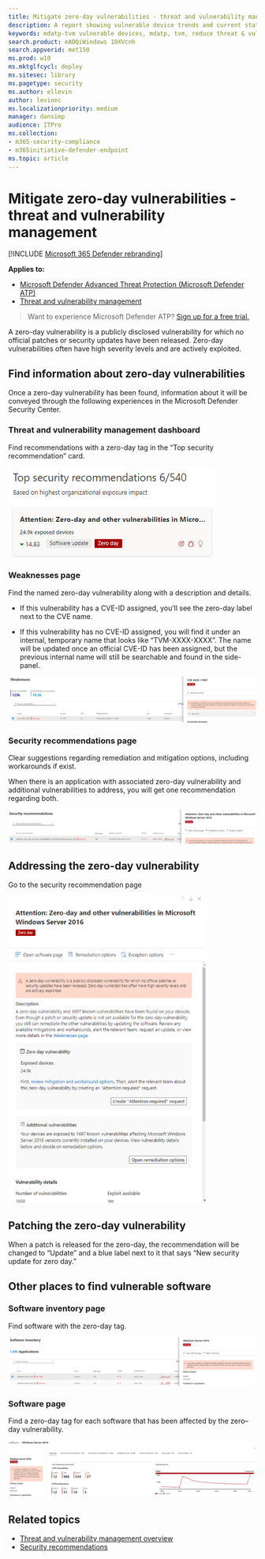 ```yaml
---
title: Mitigate zero-day vulnerabilities - threat and vulnerability management
description: A report showing vulnerable device trends and current statistics. The goal is for you to understand the breath and scope of your device exposure.
keywords: mdatp-tvm vulnerable devices, mdatp, tvm, reduce threat & vulnerability exposure, reduce threat and vulnerability, monitor security configuration
search.product: eADQiWindows 10XVcnh
search.appverid: met150
ms.prod: w10
ms.mktglfcycl: deploy
ms.sitesec: library
ms.pagetype: security
ms.author: ellevin
author: levinec
ms.localizationpriority: medium
manager: dansimp
audience: ITPro
ms.collection: 
- m365-security-compliance 
- m365initiative-defender-endpoint 
ms.topic: article
---
```


# Mitigate zero-day vulnerabilities - threat and vulnerability management

[!INCLUDE [Microsoft 365 Defender rebranding](../../includes/microsoft-defender.md)]

**Applies to:**

- [Microsoft Defender Advanced Threat Protection (Microsoft Defender ATP)](https://go.microsoft.com/fwlink/p/?linkid=2146631)
- [Threat and vulnerability management](next-gen-threat-and-vuln-mgt.md)

>Want to experience Microsoft Defender ATP? [Sign up for a free trial.](https://www.microsoft.com/microsoft-365/windows/microsoft-defender-atp?ocid=docs-wdatp-portaloverview-abovefoldlink)

A zero-day vulnerability is a publicly disclosed vulnerability for which no official patches or security updates have been released. Zero-day vulnerabilities often have high severity levels and are actively exploited.

## Find information about zero-day vulnerabilities

Once a zero-day vulnerability has been found, information about it will be conveyed through the following experiences in the Microsoft Defender Security Center.

### Threat and vulnerability management dashboard

Find recommendations with a zero-day tag in the “Top security recommendation” card.

![Two top recommendations with a zero-day tag.](images/tvm-zero-day-dashboard.png)

### Weaknesses page

Find the named zero-day vulnerability along with a description and details.

- If this vulnerability has a CVE-ID assigned, you’ll see the zero-day label next to the CVE name.

- If this vulnerability has no CVE-ID assigned, you will find it under an internal, temporary name that looks like “TVM-XXXX-XXXX”. The name will be updated once an official CVE-ID has been assigned, but the previous internal name will still be searchable and found in the side-panel.

![Zero day example for CVE-2020-17087 in weaknesses page.](images/tvm-zero-day-weakness-name.png)

### Security recommendations page

Clear suggestions regarding remediation and mitigation options, including workarounds if exist.

When there is an application with associated zero-day vulnerability and additional vulnerabilities to address, you will get one recommendation regarding both.

![Zero day example of Windows Server 2016 in the security recommendations page.](images/tvm-zero-day-security-recommendation.png)

## Addressing the zero-day vulnerability

Go to the security recommendation page

![Zero day example flyout example of Windows Server 2016 in the security recommendations page.](images/tvm-zero-day-software-flyout-400.png)

## Patching the zero-day vulnerability

When a patch is released for the zero-day, the recommendation will be changed to “Update” and a blue label next to it that says “New security update for zero day.”

## Other places to find vulnerable software

### Software inventory page

Find software with the zero-day tag.

![Zero day example of Windows Server 2016 in the software inventory page.](images/tvm-zero-day-software-inventory.png)

### Software page

Find a zero-day tag for each software that has been affected by the zero–day vulnerability.

![Zero day example for Windows Server 2016 software page.](images/tvm-zero-day-software-page.png)

## Related topics

- [Threat and vulnerability management overview](next-gen-threat-and-vuln-mgt.md)
- [Security recommendations](tvm-security-recommendation.md)

